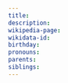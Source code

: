 ```yaml
---
title: 
description: 
wikipedia-page: 
wikidata-id: 
birthday: 
pronouns: 
parents: 
siblings:
---
```

